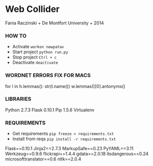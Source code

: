 
# Web Collider

Fania Raczinski + De Montfort University + 2014

### HOW TO

- Activate ```workon newpatav```
- Start project ```python run.py```
- Stop project ```Ctrl + c```
- Deactivate ```deactivate```


### WORDNET ERRORS FIX FOR MACS

for l in h.lemmas():
str(l.name())
w.lemmas()[0].antonyms()


### LIBRARIES

Python 2.7.3
Flask 0.10.1
Pip 1.5.6
Virtualenv

### REQUIREMENTS

- Get requirements ```pip freeze > requirements.txt```
- Install from reqs ```pip install -r requirements.txt```

Flask==0.10.1
Jinja2==2.7.3
MarkupSafe==0.23
PyYAML==3.11
Werkzeug==0.9.6
flickrapi==1.4.4
gdata==2.0.18
itsdangerous==0.24
microsofttranslator==0.6
nltk==2.0.4
